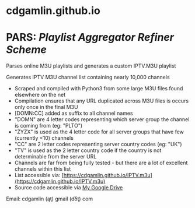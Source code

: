 # cdgamlin.github.io

# PARS: *Playlist Aggregator Refiner Scheme*

Parses online M3U playlists and generates a custom IPTV.M3U playlist

Generates IPTV M3U channel list containing nearly 10,000 channels
* Scraped and compiled with Python3 from some large M3U files found elsewhere on the net
* Compilation ensures that any URL duplicated across M3U files is occurs only once in the final M3U
* [DOMN:CC] added as suffix to all channel names
* "DOMN" are 4 letter codes representing which server group the channel is coming from (eg: "PLTO")
* "ZYZX" is used as the 4 letter code for all server groups that have few (currently <10) channels
* "CC" are 2 letter codes representing server country codes (eg: "UK")
* "TV" is used as the 2 letter country code if the country is not determinable from the server URL
* Channels are far from being fully tested - but there are a lot of excellent channels within this list
* List accessible via: [https://cdgamlin.github.io/IPTV.m3u](https://cdgamlin.github.io/IPTV.m3u)
* Source code accessible via [My Google Drive](https://colab.research.google.com/drive/1tVaR-fExszrBF_4SSelNrl8lQr-R8rwd#scrollTo=qtIIhjyKU3-k)

Email: cdgamlin (ąţ) gmail (ɗδţ) com
